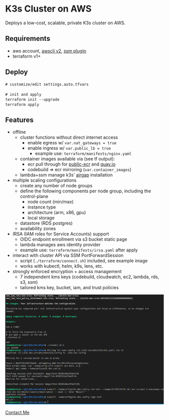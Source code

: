 # K3s Cluster on AWS
Deploys a low-cost, scalable, private K3s cluster on AWS.

## Requirements
* aws account, [awscli v2](https://docs.aws.amazon.com/cli/latest/userguide/getting-started-install.html), [ssm plugin](https://docs.aws.amazon.com/systems-manager/latest/userguide/session-manager-working-with-install-plugin.html#install-plugin-linux)
* terraform v1+

## Deploy
```shell
# customize/edit settings.auto.tfvars

# init and apply
terraform init --upgrade
terraform apply
```

## Features
* offline
  * cluster functions without direct internet access
    * enable egress w/ `var.nat_gateways = true`
    * enable ingress w/ `var.public_lb = true`
      * example use: `terraform/manifests/nginx.yaml`
  * container images available via (see tf output):
    * ecr pull through for [public-ecr](https://gallery.ecr.aws/docker) and [quay.io](https://quay.io/search)
    * codebuild => ecr mirroring (`var.container_images`)
  * lambda+ssm manage k3s' [airgap](https://docs.k3s.io/installation/airgap) installation
* multiple scaling configurations
  * create any number of node groups
  * define the following components per node group, including the control-plane
    * node count (min/max)
    * instance type
    * architecture (arm, x86, gpu)
    * local storage
  * datastore (RDS postgres)
  * availability zones
* IRSA (IAM roles for Service Accounts) support
  * OIDC endpoint enrollment via s3 bucket static page
  * lambda manages aws identity provider
  * example use: `terraform/manifests/irsa.yaml` after apply
* interact with cluster API via SSM PortForwardSession
  * script (`./terraform/connect.sh`) included, see example image
  * works with kubectl, helm, k9s, lens, etc.
* strongly enforced encryption + access management
  * 7 independent kms keys (codebuild, cloudwatch, ec2, lambda, rds, s3, ssm)
  * tailored kms key, bucket, iam, and trust policies

![Output](k3s.png)

[Contact Me](https://discord.gg/sB9dUaj9jt)
